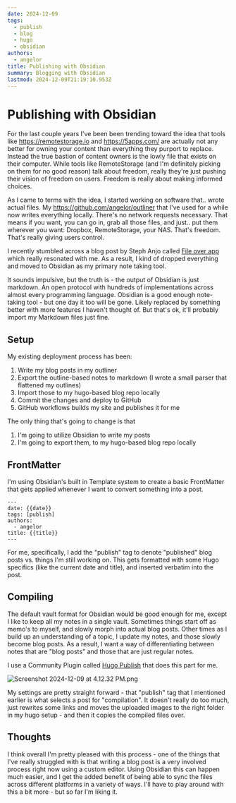 ```yaml
---
date: 2024-12-09
tags:
  - publish
  - blog
  - hugo
  - obsidian
authors:
  - angelor
title: Publishing with Obsidian
summary: Blogging with Obsidian
lastmod: 2024-12-09T21:19:10.953Z
---
```

# Publishing with Obsidian

For the last couple years I've been been trending toward the idea that tools like https://remotestorage.io and https://5apps.com/ are actually not any better for owning your content than everything they purport to replace. Instead the true bastion of content owners is the lowly file that exists on their computer. While tools like RemoteStorage (and I'm definitely picking on them for no good reason) talk about freedom, really they're just pushing their vision of freedom on users. Freedom is really about making informed choices.

As I came to terms with the idea, I started working on software that.. wrote actual files. My https://github.com/angelor/outliner that I've used for a while now writes everything locally. There's no network requests necessary. That means if you want, you can go in, grab all those files, and just.. put them wherever you want: Dropbox, RemoteStorage, your NAS. That's freedom. That's really giving users control.

I recently stumbled across a blog post by Steph Anjo called [File over app](https://stephango.com/file-over-app) which really resonated with me. As a result, I kind of dropped everything and moved to Obsidian as my primary note taking tool.

It sounds impulsive, but the truth is - the output of Obsidian is just markdown. An open protocol with hundreds of implementations across almost every programming language. Obsidian is a good enough note-taking tool - but one day it too will be gone. Likely replaced by something better with more features I haven't thought of. But that's ok, it'll probably import my Markdown files just fine.

## Setup

My existing deployment process has been:

1. Write my blog posts in my outliner
2. Export the outline-based notes to markdown (I wrote a small parser that flattened my outlines)
3. Import those to my hugo-based blog repo locally
4. Commit the changes and deploy to GitHub
5. GitHub workflows builds my site and publishes it for me

The only thing that's going to change is that

1. I'm going to utilize Obsidian to write my posts
2. I'm going to export them, to my hugo-based blog repo locally

## FrontMatter

I'm using Obsidian's built in Template system to create a basic FrontMatter that gets applied whenever I want to convert something into a post.

```
---
date: {{date}}
tags: [publish]
authors:
  - angelor
title: {{title}}
---

```

For me, specifically, I add the "publish" tag to denote "published" blog posts vs. things I'm still working on. This gets formatted with some Hugo specifics (like the current date and title), and inserted verbatim into the post.

## Compiling

The default vault format for Obsidian would be good enough for me, except I like to keep all my notes in a single vault. Sometimes things start off as memo's to myself, and slowly morph into actual blog posts. Other times as I build up an understanding of a topic, I update my notes, and those slowly become blog posts. As a result, I want a way of differentiating between notes that are "blog posts" and those that are just regular notes.

I use a Community Plugin called [Hugo Publish](https://github.com/kirito41dd/obsidian-hugo-publish) that does this part for me.

![Screenshot 2024-12-09 at 4.12.32 PM.png](/Screenshot%202024-12-09%20at%204.12.32%20PM.png)

My settings are pretty straight forward - that "publish" tag that I mentioned earlier is what selects a post for "compilation". It doesn't really do too much, just rewrites some links and moves the uploaded images to the right folder in my hugo setup - and then it copies the compiled files over.

## Thoughts

I think overall I'm pretty pleased with this process - one of the things that I've really struggled with is that writing a blog post is a very involved process right now using a custom editor. Using Obsidian this can happen much easier, and I get the added benefit of being able to sync the files across different platforms in a variety of ways. I'll have to play around with this a bit more - but so far I'm liking it.
